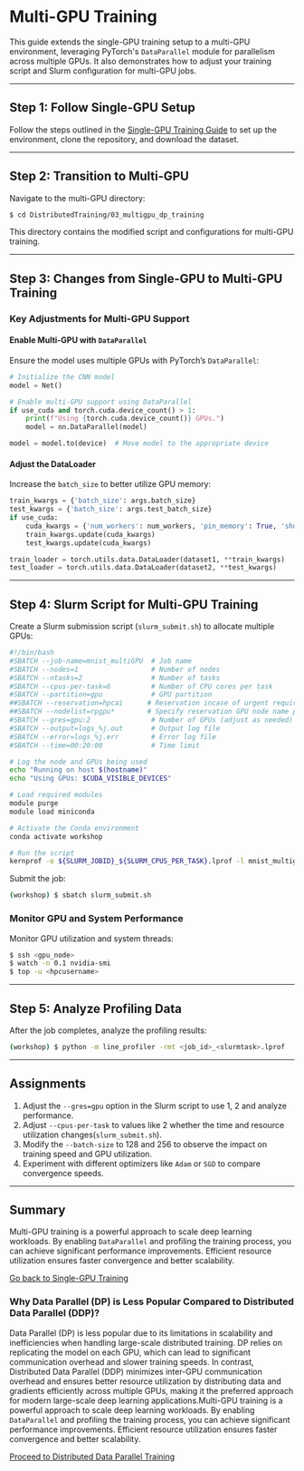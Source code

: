 # **Multi-GPU Training**

This guide extends the single-GPU training setup to a multi-GPU environment, leveraging PyTorch's `DataParallel` module for parallelism across multiple GPUs. It also demonstrates how to adjust your training script and Slurm configuration for multi-GPU jobs.

---

## **Step 1: Follow Single-GPU Setup**

Follow the steps outlined in the [Single-GPU Training Guide](../02_singlegpu_training/) to set up the environment, clone the repository, and download the dataset.

---

## **Step 2: Transition to Multi-GPU**

Navigate to the multi-GPU directory:

```bash
$ cd DistributedTraining/03_multigpu_dp_training
```

This directory contains the modified script and configurations for multi-GPU training.

---

## **Step 3: Changes from Single-GPU to Multi-GPU Training**

### Key Adjustments for Multi-GPU Support

#### Enable Multi-GPU with `DataParallel`
Ensure the model uses multiple GPUs with PyTorch’s `DataParallel`:

```python
# Initialize the CNN model
model = Net()

# Enable multi-GPU support using DataParallel
if use_cuda and torch.cuda.device_count() > 1:
    print(f"Using {torch.cuda.device_count()} GPUs.")
    model = nn.DataParallel(model)

model = model.to(device)  # Move model to the appropriate device
```

#### Adjust the DataLoader
Increase the `batch_size` to better utilize GPU memory:

```python
train_kwargs = {'batch_size': args.batch_size}
test_kwargs = {'batch_size': args.test_batch_size}
if use_cuda:
    cuda_kwargs = {'num_workers': num_workers, 'pin_memory': True, 'shuffle': True}
    train_kwargs.update(cuda_kwargs)
    test_kwargs.update(cuda_kwargs)

train_loader = torch.utils.data.DataLoader(dataset1, **train_kwargs)
test_loader = torch.utils.data.DataLoader(dataset2, **test_kwargs)
```

---

## **Step 4: Slurm Script for Multi-GPU Training**

Create a Slurm submission script (`slurm_submit.sh`) to allocate multiple GPUs:

```bash
#!/bin/bash
#SBATCH --job-name=mnist_multiGPU  # Job name
#SBATCH --nodes=1                  # Number of nodes
#SBATCH --ntasks=2                 # Number of tasks
#SBATCH --cpus-per-task=6          # Number of CPU cores per task
#SBATCH --partition=gpu            # GPU partition
##SBATCH --reservation=hpcai      # Reservation incase of urgent requirement
##SBATCH --nodelist=rpgpu*        # Specify reservation GPU node name provided
#SBATCH --gres=gpu:2               # Number of GPUs (adjust as needed)
#SBATCH --output=logs_%j.out       # Output log file
#SBATCH --error=logs_%j.err        # Error log file
#SBATCH --time=00:20:00            # Time limit

# Log the node and GPUs being used
echo "Running on host $(hostname)"
echo "Using GPUs: $CUDA_VISIBLE_DEVICES"

# Load required modules
module purge
module load miniconda

# Activate the Conda environment
conda activate workshop

# Run the script
kernprof -o ${SLURM_JOBID}_${SLURM_CPUS_PER_TASK}.lprof -l mnist_multigpu.py --epochs=5
```

Submit the job:

```bash
(workshop) $ sbatch slurm_submit.sh
```

### Monitor GPU and System Performance
Monitor GPU utilization and system threads:

```bash
$ ssh <gpu_node>
$ watch -n 0.1 nvidia-smi
$ top -u <hpcusername>
```

---

## **Step 5: Analyze Profiling Data**

After the job completes, analyze the profiling results:

```bash
(workshop) $ python -m line_profiler -rmt <job_id>_<slurmtask>.lprof
```

---

## **Assignments**

1. Adjust the `--gres=gpu` option in the Slurm script to use 1, 2 and analyze performance.
2. Adjust `--cpus-per-task` to values like 2 whether the time and resource utilization changes(`slurm_submit.sh`).
3. Modify the `--batch-size` to 128 and 256 to observe the impact on training speed and GPU utilization.
4. Experiment with different optimizers like `Adam` or `SGD` to compare convergence speeds.

---

## **Summary**

Multi-GPU training is a powerful approach to scale deep learning workloads. By enabling `DataParallel` and profiling the training process, you can achieve significant performance improvements. Efficient resource utilization ensures faster convergence and better scalability.

[Go back to Single-GPU Training](../02_singlegpu_training/)

### Why Data Parallel (DP) is Less Popular Compared to Distributed Data Parallel (DDP)?
Data Parallel (DP) is less popular due to its limitations in scalability and inefficiencies when handling large-scale distributed training. DP relies on replicating the model on each GPU, which can lead to significant communication overhead and slower training speeds. In contrast, Distributed Data Parallel (DDP) minimizes inter-GPU communication overhead and ensures better resource utilization by distributing data and gradients efficiently across multiple GPUs, making it the preferred approach for modern large-scale deep learning applications.Multi-GPU training is a powerful approach to scale deep learning workloads. By enabling `DataParallel` and profiling the training process, you can achieve significant performance improvements. Efficient resource utilization ensures faster convergence and better scalability.

[Proceed to Distributed Data Parallel Training](../04_multigpu_ddp_training/)
